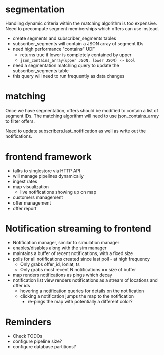 # segmentation

Handling dynamic criteria within the matching algorithm is too expensive. Need to precompute segment memberships which offers can use instead.

- create segments and subscriber_segments tables
- subscriber_segments will contain a JSON array of segment IDs
- need high performance "contains" UDF
  - returns true if lower is completely contained by upper
  - `json_contains_array(upper JSON, lower JSON) -> bool`
- need a segmentation matching query to update the subscriber_segments table
- this query will need to run frequently as data changes

# matching

Once we have segmentation, offers should be modified to contain a list of segment IDs. The matching algorithm will need to use json_contains_array to filter offers.

Need to update subscribers.last_notification as well as write out the notifications.

# frontend framework

- talks to singlestore via HTTP API
- will manage pipelines dynamically
- ingest rates
- map visualization
  - live notifications showing up on map
- customers management
- offer management
- offer report

# Notification streaming to frontend

- Notification manager, similar to simulation manager
- enables/disables along with the sim manager
- maintains a buffer of recent notifications, with a fixed size
- polls for all notifications created since last poll - at high frequency
  - Only grabs offer_id, lonlat, ts
  - Only grabs most recent N notifications == size of buffer
- map renders notifications as pings which decay
- notification list view renders notifications as a stream of locations and offer ids
  - hovering a notification queries for details on the notification
  - clicking a notification jumps the map to the notification
    - re-pings the map with potentially a different color?

# Reminders

- Check TODOs
- configure pipeline size?
- configure database partitions?

